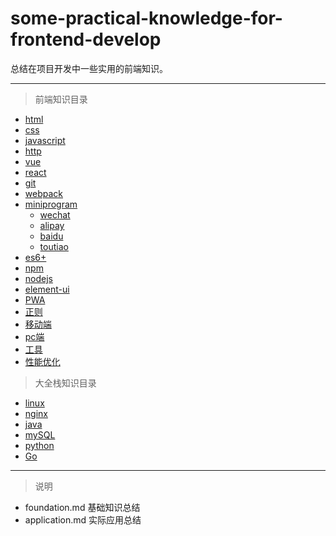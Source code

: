 # some-practical-knowledge-for-frontend-develop
总结在项目开发中一些实用的前端知识。

---------------------------------------------------------------------------------

>前端知识目录

+ [html](https://github.com/bigbigbigbear/some-practical-knowledge-for-frontend-develop/blob/master/frontend/html/application.md)
+ [css]()
+ [javascript]()
+ [http]()
+ [vue]()
+ [react]()
+ [git]()
+ [webpack]()
+ [miniprogram]()
   * [wechat]()
   * [alipay]()
   * [baidu]()
   * [toutiao]()
+ [es6+]()
+ [npm]()
+ [nodejs]()
+ [element-ui]()
+ [PWA]()
+ [正则]()
+ [移动端]()
+ [pc端]()
+ [工具]()
+ [性能优化]()

>大全栈知识目录

+ [linux]()
+ [nginx]()
+ [java]()
+ [mySQL]()
+ [python]()
+ [Go]()

-------------------------------------------------------------------------------

>说明

* foundation.md 基础知识总结
* application.md 实际应用总结